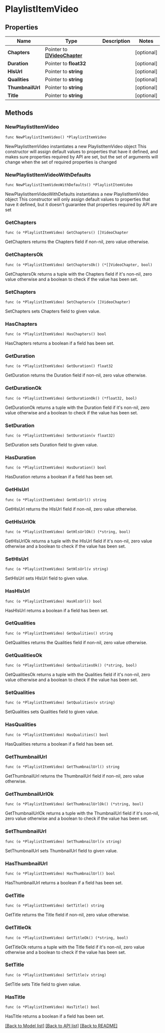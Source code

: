 # PlaylistItemVideo

## Properties

Name | Type | Description | Notes
------------ | ------------- | ------------- | -------------
**Chapters** | Pointer to [**[]VideoChapter**](VideoChapter.md) |  | [optional] 
**Duration** | Pointer to **float32** |  | [optional] 
**HlsUrl** | Pointer to **string** |  | [optional] 
**Qualities** | Pointer to **string** |  | [optional] 
**ThumbnailUrl** | Pointer to **string** |  | [optional] 
**Title** | Pointer to **string** |  | [optional] 

## Methods

### NewPlaylistItemVideo

`func NewPlaylistItemVideo() *PlaylistItemVideo`

NewPlaylistItemVideo instantiates a new PlaylistItemVideo object
This constructor will assign default values to properties that have it defined,
and makes sure properties required by API are set, but the set of arguments
will change when the set of required properties is changed

### NewPlaylistItemVideoWithDefaults

`func NewPlaylistItemVideoWithDefaults() *PlaylistItemVideo`

NewPlaylistItemVideoWithDefaults instantiates a new PlaylistItemVideo object
This constructor will only assign default values to properties that have it defined,
but it doesn't guarantee that properties required by API are set

### GetChapters

`func (o *PlaylistItemVideo) GetChapters() []VideoChapter`

GetChapters returns the Chapters field if non-nil, zero value otherwise.

### GetChaptersOk

`func (o *PlaylistItemVideo) GetChaptersOk() (*[]VideoChapter, bool)`

GetChaptersOk returns a tuple with the Chapters field if it's non-nil, zero value otherwise
and a boolean to check if the value has been set.

### SetChapters

`func (o *PlaylistItemVideo) SetChapters(v []VideoChapter)`

SetChapters sets Chapters field to given value.

### HasChapters

`func (o *PlaylistItemVideo) HasChapters() bool`

HasChapters returns a boolean if a field has been set.

### GetDuration

`func (o *PlaylistItemVideo) GetDuration() float32`

GetDuration returns the Duration field if non-nil, zero value otherwise.

### GetDurationOk

`func (o *PlaylistItemVideo) GetDurationOk() (*float32, bool)`

GetDurationOk returns a tuple with the Duration field if it's non-nil, zero value otherwise
and a boolean to check if the value has been set.

### SetDuration

`func (o *PlaylistItemVideo) SetDuration(v float32)`

SetDuration sets Duration field to given value.

### HasDuration

`func (o *PlaylistItemVideo) HasDuration() bool`

HasDuration returns a boolean if a field has been set.

### GetHlsUrl

`func (o *PlaylistItemVideo) GetHlsUrl() string`

GetHlsUrl returns the HlsUrl field if non-nil, zero value otherwise.

### GetHlsUrlOk

`func (o *PlaylistItemVideo) GetHlsUrlOk() (*string, bool)`

GetHlsUrlOk returns a tuple with the HlsUrl field if it's non-nil, zero value otherwise
and a boolean to check if the value has been set.

### SetHlsUrl

`func (o *PlaylistItemVideo) SetHlsUrl(v string)`

SetHlsUrl sets HlsUrl field to given value.

### HasHlsUrl

`func (o *PlaylistItemVideo) HasHlsUrl() bool`

HasHlsUrl returns a boolean if a field has been set.

### GetQualities

`func (o *PlaylistItemVideo) GetQualities() string`

GetQualities returns the Qualities field if non-nil, zero value otherwise.

### GetQualitiesOk

`func (o *PlaylistItemVideo) GetQualitiesOk() (*string, bool)`

GetQualitiesOk returns a tuple with the Qualities field if it's non-nil, zero value otherwise
and a boolean to check if the value has been set.

### SetQualities

`func (o *PlaylistItemVideo) SetQualities(v string)`

SetQualities sets Qualities field to given value.

### HasQualities

`func (o *PlaylistItemVideo) HasQualities() bool`

HasQualities returns a boolean if a field has been set.

### GetThumbnailUrl

`func (o *PlaylistItemVideo) GetThumbnailUrl() string`

GetThumbnailUrl returns the ThumbnailUrl field if non-nil, zero value otherwise.

### GetThumbnailUrlOk

`func (o *PlaylistItemVideo) GetThumbnailUrlOk() (*string, bool)`

GetThumbnailUrlOk returns a tuple with the ThumbnailUrl field if it's non-nil, zero value otherwise
and a boolean to check if the value has been set.

### SetThumbnailUrl

`func (o *PlaylistItemVideo) SetThumbnailUrl(v string)`

SetThumbnailUrl sets ThumbnailUrl field to given value.

### HasThumbnailUrl

`func (o *PlaylistItemVideo) HasThumbnailUrl() bool`

HasThumbnailUrl returns a boolean if a field has been set.

### GetTitle

`func (o *PlaylistItemVideo) GetTitle() string`

GetTitle returns the Title field if non-nil, zero value otherwise.

### GetTitleOk

`func (o *PlaylistItemVideo) GetTitleOk() (*string, bool)`

GetTitleOk returns a tuple with the Title field if it's non-nil, zero value otherwise
and a boolean to check if the value has been set.

### SetTitle

`func (o *PlaylistItemVideo) SetTitle(v string)`

SetTitle sets Title field to given value.

### HasTitle

`func (o *PlaylistItemVideo) HasTitle() bool`

HasTitle returns a boolean if a field has been set.


[[Back to Model list]](../README.md#documentation-for-models) [[Back to API list]](../README.md#documentation-for-api-endpoints) [[Back to README]](../README.md)


